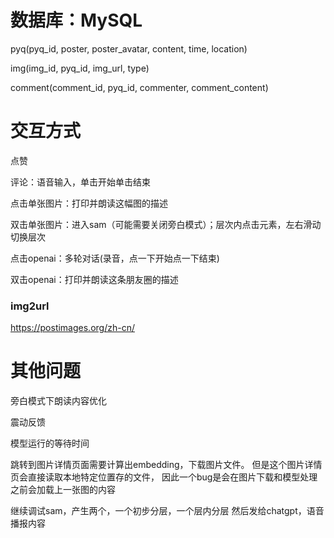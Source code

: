# 数据库：MySQL
pyq(pyq_id, poster, poster_avatar, content, time, location)

img(img_id, pyq_id, img_url, type)

comment(comment_id, pyq_id, commenter, comment_content)

# 交互方式
点赞

评论：语音输入，单击开始单击结束

点击单张图片：打印并朗读这幅图的描述

双击单张图片：进入sam（可能需要关闭旁白模式）；层次内点击元素，左右滑动切换层次

点击openai：多轮对话(录音，点一下开始点一下结束)

双击openai：打印并朗读这条朋友圈的描述


### img2url
https://postimages.org/zh-cn/

# 其他问题
旁白模式下朗读内容优化

震动反馈

模型运行的等待时间

跳转到图片详情页面需要计算出embedding，下载图片文件。
但是这个图片详情页会直接读取本地特定位置存的文件， 因此一个bug是会在图片下载和模型处理之前会加载上一张图的内容

继续调试sam，产生两个，一个初步分层，一个层内分层
然后发给chatgpt，语音播报内容

